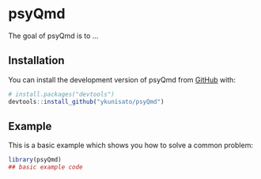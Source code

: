 
# psyQmd

<!-- badges: start -->
<!-- badges: end -->

The goal of psyQmd is to ...

## Installation

You can install the development version of psyQmd from [GitHub](https://github.com/) with:

``` r
# install.packages("devtools")
devtools::install_github("ykunisato/psyQmd")
```

## Example

This is a basic example which shows you how to solve a common problem:

``` r
library(psyQmd)
## basic example code
```

